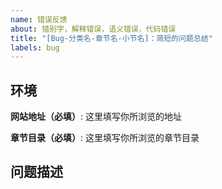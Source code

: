 ```yaml
---
name: 错误反馈
about: 错别字，解释错误，语义错误，代码错误
title: "[Bug-分类名-章节名-小节名]：简短的问题总结"
labels: bug
---
```


## 环境

<!-- 唯一的网站地址为 https://golang.halfiisland.com/，由于本项目会被第三方拿去部署到其它网站上，而他们的内容可能不是最新的甚至有改动，所以在反馈Bug之前请检查你的网站地址 -->

**网站地址（必填）**: 这里填写你所浏览的地址

**章节目录（必填）**: 这里填写你所浏览的章节目录

## 问题描述

<!-- 下面进行你的问题描述，请尽量附上图片，代码片段，原内容链接以便可以快速解决问题 -->

